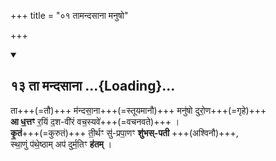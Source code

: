 +++
title = "०१ तामन्दसाना मनुषो"

+++

<div class="js_include" includetitle="false" newlevelforh1="2" unfilled url="/vedAH_Rk/shAkalam/saMhitA/vishvAsa-prastutiH/10/040/13_tA_mandasAnA.md">
<details open><summary><h2>१३ ता मन्दसाना ...{Loading}...</h2></summary>


ता+++(=तौ)+++ म॑न्दसा॒ना+++(=स्तूयमानौ)+++ मनु॑षो दुरो॒ण+++(=गृहे)+++  
**आ ध॒त्तꣳ** र॒यिं द॒श-वी॑रं वच॒स्यवे॑+++(=वचनवते)+++ ।  
**कृ॒तं**+++(=कुरुतं)+++ ती॒र्थꣳ सु॑-प्रपा॒णꣳ **शु॑भस्-पती** +++(अश्विनौ)+++,  
स्था॒णुं प॑थे॒ष्ठाम् अप॑ दुर्म॒तिꣳ **ह॑तम्** ।  

</details>
</div>
